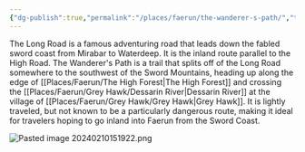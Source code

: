 ```yaml
---
{"dg-publish":true,"permalink":"/places/faerun/the-wanderer-s-path/","tags":["Faerun","Location"]}
---
```


The Long Road is a famous adventuring road that leads down the fabled sword coast from Mirabar to Waterdeep.  It is the inland route parallel to the High Road.  The Wanderer's Path is a trail that splits off of the Long Road somewhere to the southwest of  the Sword Mountains, heading up along the edge of [[Places/Faerun/The High Forest\|The High Forest]] and crossing the [[Places/Faerun/Grey Hawk/Dessarin River\|Dessarin River]] at the village of [[Places/Faerun/Grey Hawk/Grey Hawk\|Grey Hawk]].  It is lightly traveled, but not known to be a particularly dangerous route, making it ideal for travelers hoping to go inland into Faerun from the Sword Coast.  

![Pasted image 20240210151922.png](/img/user/Z_Attachments/Pasted%20image%2020240210151922.png)